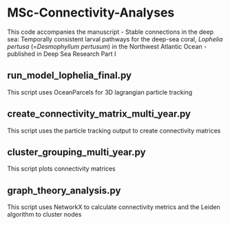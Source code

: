# MSc-Connectivity-Analyses
This code accompanies the manuscript - Stable connections in the deep sea: Temporally consistent larval pathways for the deep-sea coral, *Lophelia pertusa* (=*Desmophyllum pertusum*) in the Northwest Atlantic Ocean - published in Deep Sea Research Part I 

## run_model_lophelia_final.py
This script uses OceanParcels for 3D lagrangian particle tracking

## create_connectivity_matrix_multi_year.py
This script uses the particle tracking output to create connectivity matrices

## cluster_grouping_multi_year.py
This script plots connectivity matrices

## graph_theory_analysis.py
This script uses NetworkX to calculate connectivity metrics and the Leiden algorithm to cluster nodes
